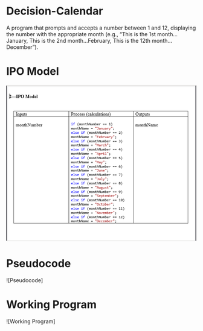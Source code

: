 # Decision-Calendar
A program that prompts and accepts a number between 1 and 12, displaying the number with the appropriate month (e.g., “This is the 1st month…January, This is the 2nd month…February, This is the 12th month…December”).

# IPO Model
![IPO Model](https://raw.githubusercontent.com/kiddjsh/Decision-Calendar/main/image/IMO%20Model.PNG)

# Pseudocode
![Pseudocode]

# Working Program
![Working Program]
